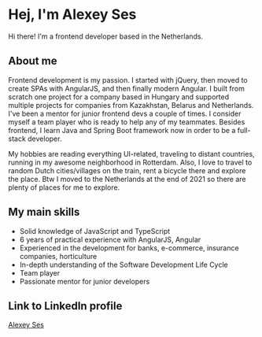 # Hej, I'm Alexey Ses

Hi there! I'm a frontend developer based in the Netherlands. 

## About me

Frontend development is my passion. I started with jQuery, then moved to create SPAs with AngularJS, and then finally modern Angular. I built from scratch one project for a company based in Hungary and supported multiple projects for companies from Kazakhstan, Belarus and Netherlands. I've been a mentor for junior frontend devs a couple of times. I consider myself a team player who is ready to help any of my teammates. Besides frontend, I learn Java and Spring Boot framework now in order to be a full-stack developer. 

My hobbies are reading everything UI-related, traveling to distant countries, running in my awesome neighborhood in Rotterdam. Also, I love to travel to random Dutch cities/villages on the train, rent a bicycle there and explore the place. Btw I moved to the Netherlands at the end of 2021 so there are plenty of places for me to explore.

## My main skills

- Solid knowledge of JavaScript and TypeScript
- 6 years of practical experience with AngularJS, Angular
- Experienced in the development for banks, e-commerce, insurance companies, horticulture
- In-depth understanding of the Software Development Life Cycle
- Team player
- Passionate mentor for junior developers

## Link to LinkedIn profile

[Alexey Ses](https://www.linkedin.com/in/alexey-ses/)
